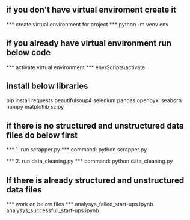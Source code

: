 ## if you don't have virtual enviroment create it
*** create virtual environment for project ***
python -m venv env

## if you already have virtual environment run below code 
*** activate virtual environment ***
env\Scripts\activate

## install below libraries
pip install requests beautifulsoup4 selenium pandas openpyxl seaborn numpy matplotlib scipy

## if there is no structured and unstructured data files do below first
*** 1. run scrapper.py ***
    command: python scrapper.py

*** 2. run data_cleaning.py ***
    command: python data_cleaning.py
## If there is already structured and unstructured data files
*** work on below files ***
analysys_failed_start-ups.ipynb
analysys_successfull_start-ups.ipynb


